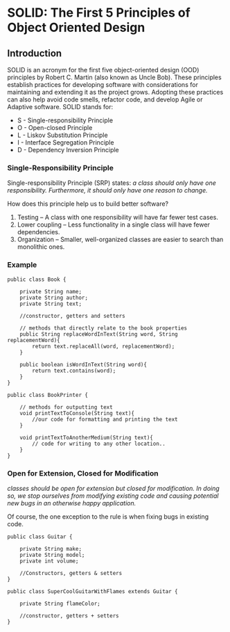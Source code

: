 # SOLID: The First 5 Principles of Object Oriented Design
## Introduction

SOLID is an acronym for the first five object-oriented design (OOD) principles by Robert C. Martin (also known as Uncle Bob).
These principles establish practices for developing software with considerations for maintaining and extending it as the project grows. 
Adopting these practices can also help avoid code smells, refactor code, and develop Agile or Adaptive software.
SOLID stands for:
  * S - Single-responsibility Principle 
  * O - Open-closed Principle
  * L - Liskov Substitution Principle
  * I - Interface Segregation Principle
  * D - Dependency Inversion Principle

### Single-Responsibility Principle

Single-responsibility Principle (SRP) states:
*a class should only have one responsibility. Furthermore, it should only have one reason to change.*

How does this principle help us to build better software?
1. Testing – A class with one responsibility will have far fewer test cases.
2. Lower coupling – Less functionality in a single class will have fewer dependencies.
3. Organization – Smaller, well-organized classes are easier to search than monolithic ones.

### Example

``` 
public class Book {

    private String name;
    private String author;
    private String text;

    //constructor, getters and setters

    // methods that directly relate to the book properties
    public String replaceWordInText(String word, String replacementWord){
        return text.replaceAll(word, replacementWord);
    }

    public boolean isWordInText(String word){
        return text.contains(word);
    }
}
```

```` 
public class BookPrinter {

    // methods for outputting text
    void printTextToConsole(String text){
        //our code for formatting and printing the text
    }

    void printTextToAnotherMedium(String text){
        // code for writing to any other location..
    }
}
````

###  Open for Extension, Closed for Modification

_classes should be open for extension but closed for modification. In doing so, 
we stop ourselves from modifying existing code and causing potential new bugs in an otherwise happy application._

Of course, the one exception to the rule is when fixing bugs in existing code.

``` 
public class Guitar {

    private String make;
    private String model;
    private int volume;

    //Constructors, getters & setters
}
```

``` 
public class SuperCoolGuitarWithFlames extends Guitar {

    private String flameColor;
    
    //constructor, getters + setters
}
```

